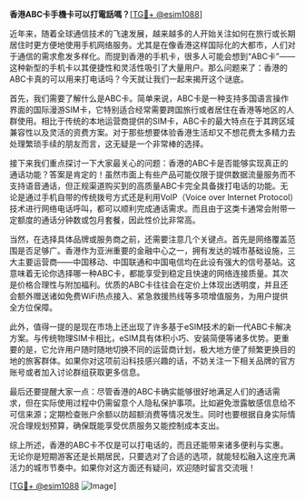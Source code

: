 **香港ABC卡手機卡可以打電話嗎？**[[TG💪+ @esim1088](https://t.me/s/esim1088)]

近年来，随着全球通信技术的飞速发展，越来越多的人开始关注如何在旅行或长期居住时更方便地使用手机网络服务。尤其是在像香港这样国际化的大都市，人们对于通信的需求愈发多样化。而提到香港的手机卡，很多人可能会想到“ABC卡”——这种新型的手机卡以其便捷性和灵活性吸引了大量用户。那么问题来了：香港的ABC卡真的可以用来打电话吗？今天就让我们一起来揭开这个谜底。

首先，我们需要了解什么是ABC卡。简单来说，ABC卡是一种支持多国语言操作界面的国际漫游SIM卡，它特别适合经常需要跨国旅行或者居住在香港等地区的人群使用。相比于传统的本地运营商提供的SIM卡，ABC卡的最大特点在于其跨区域兼容性以及灵活的资费方案。对于那些想要体验香港生活却又不想花费太多精力去处理繁琐手续的朋友而言，这无疑是一个非常棒的选择。

接下来我们重点探讨一下大家最关心的问题：香港的ABC卡是否能够实现真正的通话功能？答案是肯定的！虽然市面上有些产品可能仅限于提供数据流量服务而不支持语音通话，但正规渠道购买到的高质量ABC卡完全具备拨打电话的功能。无论是通过手机自带的传统拨号方式还是利用VoIP（Voice over Internet Protocol）技术进行网络电话呼叫，都可以顺利完成通话需求。而且由于这类卡通常会附带一定额度的通话分钟数或包月套餐，因此性价比非常高。

当然，在选择具体品牌或服务商之前，还需要注意几个关键点。首先是网络覆盖范围是否足够广。香港作为亚洲重要的金融中心之一，拥有发达的城市基础设施，三大主要运营商——中国移动、中国联通和中国电信均在此设有强大的信号基站。这意味着无论你选择哪一种ABC卡，都能享受到稳定且快速的网络连接质量。其次是价格合理性与附加福利。优质的ABC卡往往会在定价上体现出透明度，并且还会额外赠送诸如免费WiFi热点接入、紧急救援热线等多项增值服务，为用户提供全方位保障。

此外，值得一提的是现在市场上还出现了许多基于eSIM技术的新一代ABC卡解决方案。与传统物理SIM卡相比，eSIM具有体积小巧、安装简便等诸多优势。更重要的是，它允许用户随时随地切换不同的运营商计划，极大地方便了频繁更换目的地的旅客群体。如果你对这项前沿科技感兴趣的话，不妨关注一下相关品牌的官方账号或者加入讨论群组获取更多信息。

最后还要提醒大家一点：尽管香港的ABC卡确实能够很好地满足人们的通话需求，但在实际使用过程中仍需留意个人隐私保护事项。比如避免泄露敏感信息给不可信来源；定期检查账户余额以防超额消费等情况发生。同时也要根据自身实际情况合理规划预算，确保既能享受优质服务又能控制成本支出。

综上所述，香港的ABC卡不仅是可以打电话的，而且还能带来诸多便利与实惠。无论你是短期游客还是长期居民，只要选对了合适的选项，就能轻松融入这座充满活力的城市节奏中。如果你对这方面还有疑问，欢迎随时留言交流哦！

[[TG💪+ @esim1088](https://t.me/s/esim1088) ![Image](https://i.postimg.cc/4NQfJmqS/Snipaste-2025-05-13-00-14-12.png)]
